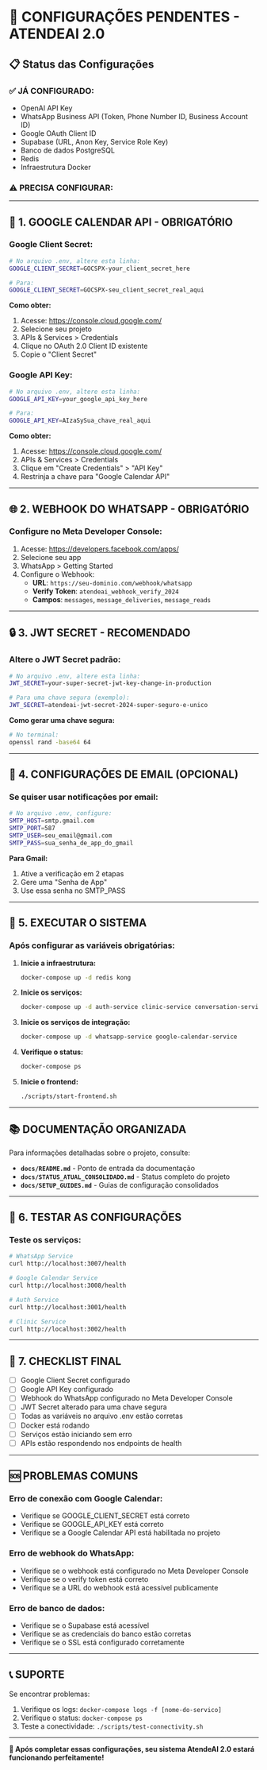 # 🔧 **CONFIGURAÇÕES PENDENTES - ATENDEAI 2.0**

## 📋 **Status das Configurações**

### ✅ **JÁ CONFIGURADO:**
- OpenAI API Key
- WhatsApp Business API (Token, Phone Number ID, Business Account ID)
- Google OAuth Client ID
- Supabase (URL, Anon Key, Service Role Key)
- Banco de dados PostgreSQL
- Redis
- Infraestrutura Docker

### ⚠️ **PRECISA CONFIGURAR:**

---

## 🔑 **1. GOOGLE CALENDAR API - OBRIGATÓRIO**

### **Google Client Secret:**
```bash
# No arquivo .env, altere esta linha:
GOOGLE_CLIENT_SECRET=GOCSPX-your_client_secret_here

# Para:
GOOGLE_CLIENT_SECRET=GOCSPX-seu_client_secret_real_aqui
```

**Como obter:**
1. Acesse: https://console.cloud.google.com/
2. Selecione seu projeto
3. APIs & Services > Credentials
4. Clique no OAuth 2.0 Client ID existente
5. Copie o "Client Secret"

### **Google API Key:**
```bash
# No arquivo .env, altere esta linha:
GOOGLE_API_KEY=your_google_api_key_here

# Para:
GOOGLE_API_KEY=AIzaSySua_chave_real_aqui
```

**Como obter:**
1. Acesse: https://console.cloud.google.com/
2. APIs & Services > Credentials
3. Clique em "Create Credentials" > "API Key"
4. Restrinja a chave para "Google Calendar API"

---

## 🌐 **2. WEBHOOK DO WHATSAPP - OBRIGATÓRIO**

### **Configure no Meta Developer Console:**
1. Acesse: https://developers.facebook.com/apps/
2. Selecione seu app
3. WhatsApp > Getting Started
4. Configure o Webhook:
   - **URL**: `https://seu-dominio.com/webhook/whatsapp`
   - **Verify Token**: `atendeai_webhook_verify_2024`
   - **Campos**: `messages`, `message_deliveries`, `message_reads`

---

## 🔒 **3. JWT SECRET - RECOMENDADO**

### **Altere o JWT Secret padrão:**
```bash
# No arquivo .env, altere esta linha:
JWT_SECRET=your-super-secret-jwt-key-change-in-production

# Para uma chave segura (exemplo):
JWT_SECRET=atendeai-jwt-secret-2024-super-seguro-e-unico
```

**Como gerar uma chave segura:**
```bash
# No terminal:
openssl rand -base64 64
```

---

## 📧 **4. CONFIGURAÇÕES DE EMAIL (OPCIONAL)**

### **Se quiser usar notificações por email:**
```bash
# No arquivo .env, configure:
SMTP_HOST=smtp.gmail.com
SMTP_PORT=587
SMTP_USER=seu_email@gmail.com
SMTP_PASS=sua_senha_de_app_do_gmail
```

**Para Gmail:**
1. Ative a verificação em 2 etapas
2. Gere uma "Senha de App"
3. Use essa senha no SMTP_PASS

---

## 🚀 **5. EXECUTAR O SISTEMA**

### **Após configurar as variáveis obrigatórias:**

1. **Inicie a infraestrutura:**
   ```bash
   docker-compose up -d redis kong
   ```

2. **Inicie os serviços:**
   ```bash
   docker-compose up -d auth-service clinic-service conversation-service appointment-service
   ```

3. **Inicie os serviços de integração:**
   ```bash
   docker-compose up -d whatsapp-service google-calendar-service
   ```

4. **Verifique o status:**
   ```bash
   docker-compose ps
   ```

5. **Inicie o frontend:**
   ```bash
   ./scripts/start-frontend.sh
   ```

---

## 📚 **DOCUMENTAÇÃO ORGANIZADA**

Para informações detalhadas sobre o projeto, consulte:
- **`docs/README.md`** - Ponto de entrada da documentação
- **`docs/STATUS_ATUAL_CONSOLIDADO.md`** - Status completo do projeto
- **`docs/SETUP_GUIDES.md`** - Guias de configuração consolidados

---

## 🧪 **6. TESTAR AS CONFIGURAÇÕES**

### **Teste os serviços:**
```bash
# WhatsApp Service
curl http://localhost:3007/health

# Google Calendar Service
curl http://localhost:3008/health

# Auth Service
curl http://localhost:3001/health

# Clinic Service
curl http://localhost:3002/health
```

---

## 📝 **7. CHECKLIST FINAL**

- [ ] Google Client Secret configurado
- [ ] Google API Key configurado
- [ ] Webhook do WhatsApp configurado no Meta Developer Console
- [ ] JWT Secret alterado para uma chave segura
- [ ] Todas as variáveis no arquivo .env estão corretas
- [ ] Docker está rodando
- [ ] Serviços estão iniciando sem erro
- [ ] APIs estão respondendo nos endpoints de health

---

## 🆘 **PROBLEMAS COMUNS**

### **Erro de conexão com Google Calendar:**
- Verifique se GOOGLE_CLIENT_SECRET está correto
- Verifique se GOOGLE_API_KEY está correto
- Verifique se a Google Calendar API está habilitada no projeto

### **Erro de webhook do WhatsApp:**
- Verifique se o webhook está configurado no Meta Developer Console
- Verifique se o verify token está correto
- Verifique se a URL do webhook está acessível publicamente

### **Erro de banco de dados:**
- Verifique se o Supabase está acessível
- Verifique se as credenciais do banco estão corretas
- Verifique se o SSL está configurado corretamente

---

## 📞 **SUPORTE**

Se encontrar problemas:
1. Verifique os logs: `docker-compose logs -f [nome-do-servico]`
2. Verifique o status: `docker-compose ps`
3. Teste a conectividade: `./scripts/test-connectivity.sh`

---

**🎯 Após completar essas configurações, seu sistema AtendeAI 2.0 estará funcionando perfeitamente!**
